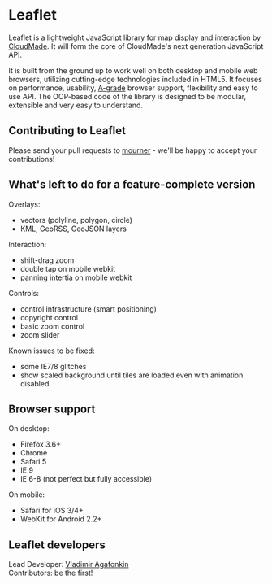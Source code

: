 Leaflet
=======
Leaflet is a lightweight JavaScript library for map display and interaction by [CloudMade](http://cloudmade.com). It will form the core of CloudMade's next generation JavaScript API.

It is built from the ground up to work well on both desktop and mobile web browsers, utilizing cutting-edge technologies included in HTML5. It focuses on performance, usability, [A-grade](http://developer.yahoo.com/yui/articles/gbs/) browser support, flexibility and easy to use API. The OOP-based code of the library is designed to be modular, extensible and very easy to understand.

## Contributing to Leaflet
Please send your pull requests to [mourner](http://github.com/mourner) - we'll be happy to accept your contributions!

## What's left to do for a feature-complete version

 Overlays:
 
 - vectors (polyline, polygon, circle)
 - KML, GeoRSS, GeoJSON layers

 Interaction: 
 
 - shift-drag zoom
 - double tap on mobile webkit
 - panning intertia on mobile webkit
  
Controls:

 - control infrastructure (smart positioning)
 - copyright control
 - basic zoom control
 - zoom slider

Known issues to be fixed:

 - some IE7/8 glitches 
 - show scaled background until tiles are loaded even with animation disabled
 
## Browser support

On desktop: 

 - Firefox 3.6+
 - Chrome
 - Safari 5
 - IE 9
 - IE 6-8 (not perfect but fully accessible)
 
On mobile:
 
 - Safari for iOS 3/4+
 - WebKit for Android 2.2+

## Leaflet developers

Lead Developer: [Vladimir Agafonkin](http://github.com/mourner)  
Contributors: be the first!